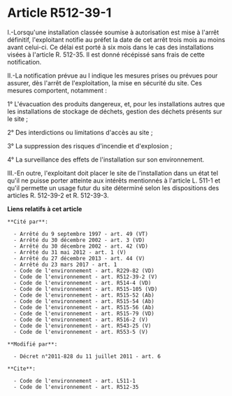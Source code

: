 # Article R512-39-1

I.-Lorsqu'une installation classée soumise à autorisation est mise à l'arrêt définitif, l'exploitant notifie au préfet la
date de cet arrêt trois mois au moins avant celui-ci. Ce délai est porté à six mois dans le cas des installations visées à
l'article R. 512-35. Il est donné récépissé sans frais de cette notification. 

II.-La notification prévue au I indique les mesures prises ou prévues pour assurer, dès l'arrêt de l'exploitation, la mise en
sécurité du site. Ces mesures comportent, notamment : 

1° L'évacuation des produits dangereux, et, pour les installations autres que les installations de stockage de déchets,
gestion des déchets présents sur le site ; 

2° Des interdictions ou limitations d'accès au site ; 

3° La suppression des risques d'incendie et d'explosion ; 

4° La surveillance des effets de l'installation sur son environnement. 

III.-En outre, l'exploitant doit placer le site de l'installation dans un état tel qu'il ne puisse porter atteinte aux
intérêts mentionnés à l'article L. 511-1 et qu'il permette un usage futur du site déterminé selon les dispositions des
articles R. 512-39-2 et R. 512-39-3.

**Liens relatifs à cet article**

	**Cité par**:

	  - Arrêté du 9 septembre 1997 - art. 49 (VT)
	  - Arrêté du 30 décembre 2002 - art. 3 (VD)
	  - Arrêté du 30 décembre 2002 - art. 42 (VD)
	  - Arrêté du 31 mai 2012 - art. 1 (V)
	  - Arrêté du 27 décembre 2013 - art. 44 (V)
	  - Arrêté du 23 mars 2017 - art. 1
	  - Code de l'environnement - art. R229-82 (VD)
	  - Code de l'environnement - art. R512-39-2 (V)
	  - Code de l'environnement - art. R514-4 (VD)
	  - Code de l'environnement - art. R515-105 (VD)
	  - Code de l'environnement - art. R515-52 (Ab)
	  - Code de l'environnement - art. R515-54 (Ab)
	  - Code de l'environnement - art. R515-56 (Ab)
	  - Code de l'environnement - art. R515-79 (VD)
	  - Code de l'environnement - art. R516-2 (V)
	  - Code de l'environnement - art. R543-25 (V)
	  - Code de l'environnement - art. R553-5 (V)

	**Modifié par**:

	  - Décret n°2011-828 du 11 juillet 2011 - art. 6

	**Cite**:

	  - Code de l'environnement - art. L511-1
	  - Code de l'environnement - art. R512-35
